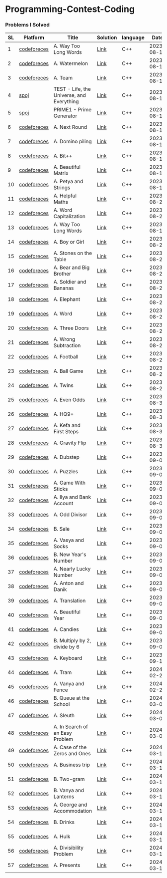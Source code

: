 ##
# Programming-Contest-Coding

### Problems I Solved
SL | Platform | Title | Solution | language | Date |
|---|---|---|---|---|---|
| 1 | [codeforeces](https://codeforces.com/contest/71/problem/A) | A. Way Too Long Words | [Link](https://github.com/Hasib98/Programming-Contest-Coding/blob/main/A.%20Way%20Too%20Long%20Words.cpp) | C++ | 2023-08-16 |
| 2 | [codeforeces](https://codeforces.com/problemset/problem/4/A) | A. Watermelon | [Link](https://github.com/Hasib98/Programming-Contest-Coding/blob/main/A.%20Watermelon.cpp) | C++ | 2023-08-18 |
| 3 | [codeforeces](https://codeforces.com/problemset/problem/231/A) | A. Team | [Link](https://github.com/Hasib98/Programming-Contest-Coding/blob/main/A.%20Team.cpp) | C++ | 2023-08-18 |
| 4 | [spoj](https://www.spoj.com/problems/TEST/) | TEST - Life, the Universe, and Everything | [Link](https://github.com/Hasib98/Programming-Contest-Coding/blob/main/TEST%20-%20Life,%20the%20Universe,%20and%20Everything.cpp) | C++ | 2023-08-18 |
| 5 | [spoj](https://www.spoj.com/problems/PRIME1/) | PRIME1 - Prime Generator | [Link](https://github.com/Hasib98/Programming-Contest-Coding/blob/main/PRIME1%20-%20Prime%20Generator.cpp) | C++ | 2023-08-18 |
| 6 | [codeforeces](https://codeforces.com/problemset/problem/158/A) | A. Next Round | [Link](https://github.com/Hasib98/Programming-Contest-Coding/blob/main/A.%20Next%20Round.cpp) | C++ | 2023-08-19 |
| 7 | [codeforeces](https://codeforces.com/problemset/problem/50/A) | A. Domino piling | [Link](https://github.com/Hasib98/Programming-Contest-Coding/blob/main/A.%20Domino%20piling.cpp) | C++ | 2023-08-19 |
| 8 | [codeforeces](https://codeforces.com/problemset/problem/282/A) | A. Bit++ | [Link](https://github.com/Hasib98/Programming-Contest-Coding/blob/main/A.%20Bit++.cpp) | C++ | 2023-08-19 |
| 9 | [codeforeces](https://codeforces.com/problemset/problem/263/A) | A. Beautiful Matrix | [Link](https://github.com/Hasib98/Programming-Contest-Coding/blob/main/A.%20Beautiful%20Matrix.cpp) | C++ | 2023-08-19 |
| 10 | [codeforeces](https://codeforces.com/problemset/problem/112/A) | A. Petya and Strings | [Link](https://github.com/Hasib98/Programming-Contest-Coding/blob/main/A.%20Petya%20and%20Strings.cpp) | C++ | 2023-08-19 |
| 11 | [codeforeces](https://codeforces.com/problemset/problem/339/A) | A. Helpful Maths | [Link](https://github.com/Hasib98/Programming-Contest-Coding/blob/main/A.%20Helpful%20Maths.cpp) | C++ | 2023-08-20 |
| 12 | [codeforeces](https://codeforces.com/problemset/problem/281/A) | A. Word Capitalization | [Link](https://github.com/Hasib98/Programming-Contest-Coding/blob/main/A.%20Word%20Capitalization.cpp) | C++ | 2023-08-20 |
| 13 | [codeforeces](https://codeforces.com/contest/71/problem/A) | A. Way Too Long Words | [Link](https://github.com/Hasib98/Programming-Contest-Coding/blob/main/A.%20Way%20Too%20Long%20Words.cpp) | C++ | 2023-08-16 |
| 14 | [codeforeces](https://codeforces.com/problemset/problem/236/A) | A. Boy or Girl | [Link](https://github.com/Hasib98/Programming-Contest-Coding/blob/main/A.%20Boy%20or%20Girl.cpp) | C++ | 2023-08-21 |
| 15 | [codeforeces](https://codeforces.com/problemset/problem/266/A) | A. Stones on the Table | [Link](https://github.com/Hasib98/Programming-Contest-Coding/blob/main/A.%20Stones%20on%20the%20Table.cpp) | C++ | 2023-08-21 |
| 16 | [codeforeces](https://codeforces.com/problemset/problem/791/A) | A. Bear and Big Brother | [Link](https://github.com/Hasib98/Programming-Contest-Coding/blob/main/A.%20Bear%20and%20Big%20Brother.cpp) | C++ | 2023-08-21 |
| 17 | [codeforeces](https://codeforces.com/problemset/problem/546/A) | A. Soldier and Bananas | [Link](https://github.com/Hasib98/Programming-Contest-Coding/blob/main/A.%20Soldier%20and%20Bananas.cpp) | C++ | 2023-08-22 |
| 18 | [codeforeces](https://codeforces.com/problemset/problem/617/A) | A. Elephant | [Link](https://github.com/Hasib98/Programming-Contest-Coding/blob/main/A.%20Elephant.cpp) | C++ | 2023-08-22 |
| 19 | [codeforeces](https://codeforces.com/problemset/problem/59/A) | A. Word | [Link](https://github.com/Hasib98/Programming-Contest-Coding/blob/main/A.%20Word.cpp) | C++ | 2023-08-22 |
| 20 | [codeforeces](https://codeforces.com/problemset/problem/1709/A) | A. Three Doors | [Link](https://github.com/Hasib98/Programming-Contest-Coding/blob/main/A.%20Three%20Doors.cpp) | C++ | 2023-08-22 |
| 21 | [codeforeces](https://codeforces.com/problemset/problem/977/A) | A. Wrong Subtraction | [Link](https://github.com/Hasib98/Programming-Contest-Coding/blob/main/A.%20Wrong%20Subtraction.cpp) | C++ | 2023-08-22 |
| 22 | [codeforeces](https://codeforces.com/problemset/problem/96/A) | A. Football | [Link](https://github.com/Hasib98/Programming-Contest-Coding/blob/main/A.%20Football.cpp) | C++ | 2023-08-23 |
| 23 | [codeforeces](https://codeforces.com/problemset/problem/46/A) | A. Ball Game | [Link](https://github.com/Hasib98/Programming-Contest-Coding/blob/main/A.%20Ball%20Game.cpp) | C++ | 2023-08-24 |
| 24 | [codeforeces](https://codeforces.com/problemset/problem/160/A) | A. Twins | [Link](https://github.com/Hasib98/Programming-Contest-Coding/blob/main/A.%20Twins.cpp) | C++ | 2023-08-29 |
| 25 | [codeforeces](https://codeforces.com/problemset/problem/318/A) | A. Even Odds | [Link](https://github.com/Hasib98/Programming-Contest-Coding/blob/main/A.%20Even%20Odds.cpp) | C++ | 2023-08-30 |
| 26 | [codeforeces](https://codeforces.com/problemset/problem/133/A) | A. HQ9+ | [Link](https://github.com/Hasib98/Programming-Contest-Coding/blob/main/A.%20HQ9+.cpp) | C++ | 2023-08-31 |
| 27 | [codeforeces](https://codeforces.com/problemset/problem/580/A) | A. Kefa and First Steps | [Link](https://github.com/Hasib98/Programming-Contest-Coding/blob/main/A.%20Kefa%20and%20First%20Steps.cpp) | C++ | 2023-08-31 |
| 28 | [codeforeces](https://codeforces.com/problemset/problem/405/A) | A. Gravity Flip | [Link](https://github.com/Hasib98/Programming-Contest-Coding/blob/main/A.%20Gravity%20Flip.cpp) | C++ | 2023-08-31 |
| 29 | [codeforeces](https://codeforces.com/problemset/problem/208/A) | A. Dubstep | [Link](https://github.com/Hasib98/Programming-Contest-Coding/blob/main/A.%20Dubstep.cpp) | C++ | 2023-09-01 |
| 30 | [codeforeces](https://codeforces.com/problemset/problem/337/A) | A. Puzzles | [Link](https://github.com/Hasib98/Programming-Contest-Coding/blob/main/A.%20Puzzles.cpp) | C++ | 2023-09-01 |
| 31 | [codeforeces](https://codeforces.com/problemset/problem/451/A) | A. Game With Sticks | [Link](https://github.com/Hasib98/Programming-Contest-Coding/blob/main/A.%20Game%20With%20Sticks.cpp) | C++ | 2023-09-01 |
| 32 | [codeforeces](https://codeforces.com/problemset/problem/313/A) | A. Ilya and Bank Account | [Link](https://github.com/Hasib98/Programming-Contest-Coding/blob/main/A.%20Ilya%20and%20Bank%20Account.cpp) | C++ | 2023-09-02 |
| 33 | [codeforeces](https://codeforces.com/problemset/problem/1475/A) | A. Odd Divisor | [Link](https://github.com/Hasib98/Programming-Contest-Coding/blob/main/A.%20Odd%20Divisor.cpp) | C++ | 2023-09-03 |
| 34 | [codeforeces](https://codeforces.com/problemset/problem/34/B) | B. Sale | [Link](https://github.com/Hasib98/Programming-Contest-Coding/blob/main/B.%20Sale.cpp) | C++ | 2023-09-03 |
| 35 | [codeforeces](https://codeforces.com/problemset/problem/460/A) | A. Vasya and Socks | [Link](https://github.com/Hasib98/Programming-Contest-Coding/blob/main/A.%20Vasya%20and%20Socks.cpp) | C++ | 2023-09-04 |
| 36 | [codeforeces](https://codeforces.com/problemset/problem/1475/B) | B. New Year's Number | [Link](https://github.com/Hasib98/Programming-Contest-Coding/blob/main/B.%20New%20Year's%20Number.cpp) | C++ | 2023-09-06 |
| 37 | [codeforeces](https://codeforces.com/problemset/problem/110/A) | A. Nearly Lucky Number | [Link](https://github.com/Hasib98/Programming-Contest-Coding/blob/main/A.%20Nearly%20Lucky%20Number.cpp) | C++ | 2023-09-06 |
| 38 | [codeforeces](https://codeforces.com/problemset/problem/734/A) | A. Anton and Danik | [Link](https://github.com/Hasib98/Programming-Contest-Coding/blob/main/A.%20Anton%20and%20Danik.cpp) | C++ | 2023-09-07 |
| 39 | [codeforeces](https://codeforces.com/problemset/problem/41/A) | A. Translation | [Link](https://github.com/Hasib98/Programming-Contest-Coding/blob/main/A.%20Translation.cpp) | C++ | 2023-09-08 |
| 40 | [codeforeces](https://codeforces.com/problemset/problem/271/A) | A. Beautiful Year | [Link](https://github.com/Hasib98/Programming-Contest-Coding/blob/main/A.%20Beautiful%20Year.cpp) | C++ | 2023-09-08 |
| 41 | [codeforeces](https://codeforces.com/problemset/problem/1343/A) | A. Candies | [Link](https://github.com/Hasib98/Programming-Contest-Coding/blob/main/A.%20Candies.cpp) | C++ | 2023-09-08 |
| 42 | [codeforeces](https://codeforces.com/problemset/problem/1374/B) | B. Multiply by 2, divide by 6 | [Link](https://github.com/Hasib98/Programming-Contest-Coding/blob/main/B.%20Multiply%20by%202,%20divide%20by%206.cpp) | C++ | 2023-09-09 |
| 43 | [codeforeces](https://codeforces.com/problemset/problem/474/A) | A. Keyboard | [Link](https://github.com/Hasib98/Programming-Contest-Coding/blob/main/A.%20Keyboard.cpp) | C++ | 2023-09-10 |
| 44 | [codeforeces](https://codeforces.com/problemset/problem/116/A) | A. Tram | [Link](https://github.com/Hasib98/Programming-Contest-Coding/blob/main/A.%20Tram.cpp) | C++ | 2024-02-27 |
| 45 | [codeforeces](https://codeforces.com/problemset/problem/677/A) | A. Vanya and Fence | [Link](https://github.com/Hasib98/Programming-Contest-Coding/blob/main/A.%20Vanya%20and%20Fence.cpp) | C++ | 2024-02-28 |
| 46 | [codeforeces](https://codeforces.com/problemset/problem/266/B) | B. Queue at the School | [Link](https://github.com/Hasib98/Programming-Contest-Coding/blob/main/B.%20Queue%20at%20the%20School.cpp) | C++ | 2024-03-03 |
| 47 | [codeforeces](https://codeforces.com/problemset/problem/49/A) | A. Sleuth | [Link](https://github.com/Hasib98/Programming-Contest-Coding/blob/main/A.%20Sleuth.cpp) | C++ | 2024-03-08 |
| 48 | [codeforeces](https://codeforces.com/problemset/problem/1030/A) | A. In Search of an Easy Problem | [Link](https://github.com/Hasib98/Programming-Contest-Coding/blob/main/A.%20In%20Search%20of%20an%20Easy%20Problem.cpp) | C++ | 2024-03-09 |
| 49 | [codeforeces](https://codeforces.com/problemset/problem/556/A) | A. Case of the Zeros and Ones | [Link](https://github.com/Hasib98/Programming-Contest-Coding/blob/main/A.%20Case%20of%20the%20Zeros%20and%20Ones.cpp) | C++ | 2024-03-10 |
| 50 | [codeforeces](https://codeforces.com/problemset/problem/149/A) | A. Business trip | [Link](https://github.com/Hasib98/Programming-Contest-Coding/blob/main/A.%20Business%20trip.cpp) | C++ | 2024-03-10 |
| 51 | [codeforeces](https://codeforces.com/problemset/problem/977/B) | B. Two-gram | [Link](https://github.com/Hasib98/Programming-Contest-Coding/blob/main/B.%20Two-gram.cpp) | C++ | 2024-03-11 |
| 52 | [codeforeces](https://codeforces.com/problemset/problem/492/B) | B. Vanya and Lanterns | [Link](https://github.com/Hasib98/Programming-Contest-Coding/blob/main/B.%20Vanya%20and%20Lanterns.cpp) | C++ | 2024-03-12 |
| 53 | [codeforeces](https://codeforces.com/problemset/problem/467/A) | A. George and Accommodation | [Link](https://github.com/Hasib98/Programming-Contest-Coding/blob/main/A.%20George%20and%20Accommodation.cpp) | C++ | 2024-03-13 |
| 54 | [codeforeces](https://codeforces.com/problemset/problem/200/B) | B. Drinks | [Link](https://github.com/Hasib98/Programming-Contest-Coding/blob/main/B.%20Drinks.cpp) | C++ | 2024-03-14 |
| 55 | [codeforeces](https://codeforces.com/problemset/problem/705/A) | A. Hulk | [Link](https://github.com/Hasib98/Programming-Contest-Coding/blob/main/A.%20Hulk.cpp) | C++ | 2024-03-14 |
| 56 | [codeforeces](https://codeforces.com/problemset/problem/1328/A) | A. Divisibility Problem | [Link](https://github.com/Hasib98/Programming-Contest-Coding/blob/main/A.%20Divisibility%20Problem.cpp) | C++ | 2024-03-16 |
| 57 | [codeforeces](https://codeforces.com/problemset/problem/136/A) | A. Presents | [Link](https://github.com/Hasib98/Programming-Contest-Coding/blob/main/A.%20Presents.cpp) | C++ | 2024-03-16 |